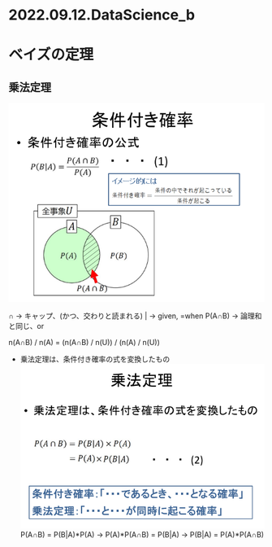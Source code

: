 # 2022.09.12.DataScience_b
# ベイズの定理
## 乗法定理
![](2022-09-12-09-08-42.png)

∩ -> キャップ、(かつ、交わりと読まれる)
| -> given, =when
P(A∩B) -> 論理和と同じ、or

n(A∩B) / n(A)
= (n(A∩B) / n(U)) / (n(A) / n(U))

- 乗法定理は、条件付き確率の式を変換したもの
![](2022-09-12-09-25-34.png)
P(A∩B) = P(B|A)*P(A) ->
P(A)*P(A∩B) = P(B|A) ->
P(B|A) = P(A)*P(A∩B)

